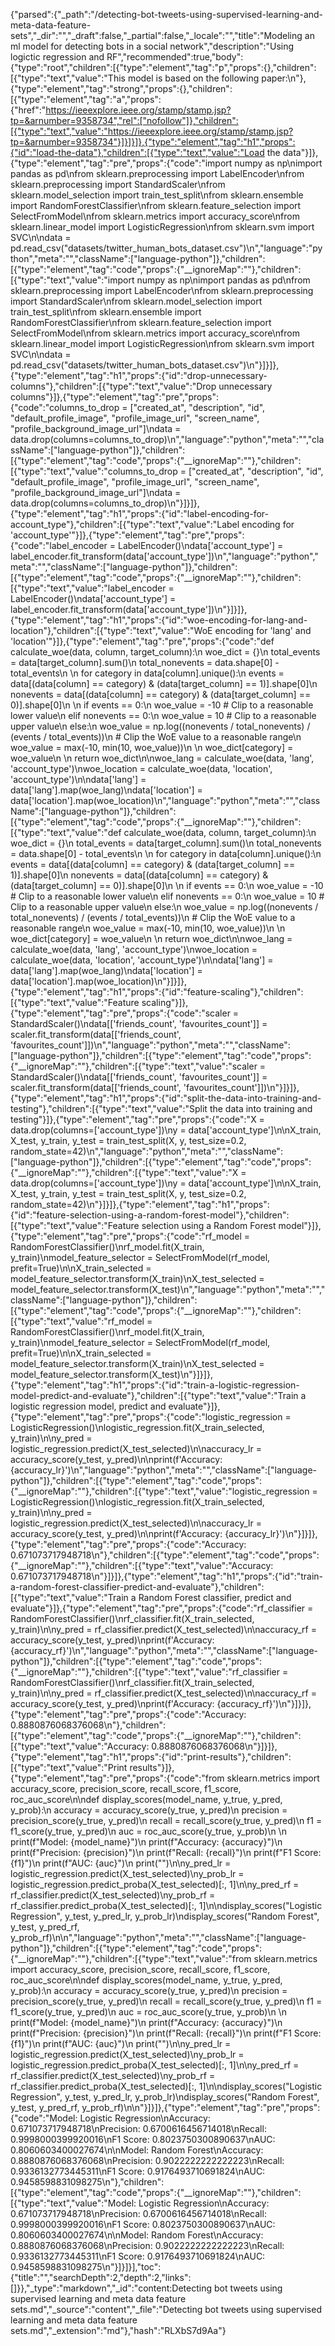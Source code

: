 {"parsed":{"_path":"/detecting-bot-tweets-using-supervised-learning-and-meta-data-feature-sets","_dir":"","_draft":false,"_partial":false,"_locale":"","title":"Modeling an ml model for detecting bots in a social network","description":"Using logictic regression and RF","recommended":true,"body":{"type":"root","children":[{"type":"element","tag":"p","props":{},"children":[{"type":"text","value":"This model is based on the following paper:\n"},{"type":"element","tag":"strong","props":{},"children":[{"type":"element","tag":"a","props":{"href":"https://ieeexplore.ieee.org/stamp/stamp.jsp?tp=&arnumber=9358734","rel":["nofollow"]},"children":[{"type":"text","value":"https://ieeexplore.ieee.org/stamp/stamp.jsp?tp=&arnumber=9358734"}]}]}]},{"type":"element","tag":"h1","props":{"id":"load-the-data"},"children":[{"type":"text","value":"Load the data"}]},{"type":"element","tag":"pre","props":{"code":"import numpy as np\nimport pandas as pd\nfrom sklearn.preprocessing import LabelEncoder\nfrom sklearn.preprocessing import StandardScaler\nfrom sklearn.model_selection import train_test_split\nfrom sklearn.ensemble import RandomForestClassifier\nfrom sklearn.feature_selection import SelectFromModel\nfrom sklearn.metrics import accuracy_score\nfrom sklearn.linear_model import LogisticRegression\nfrom sklearn.svm import SVC\n\ndata = pd.read_csv(\"datasets/twitter_human_bots_dataset.csv\")\n","language":"python","meta":"","className":["language-python"]},"children":[{"type":"element","tag":"code","props":{"__ignoreMap":""},"children":[{"type":"text","value":"import numpy as np\nimport pandas as pd\nfrom sklearn.preprocessing import LabelEncoder\nfrom sklearn.preprocessing import StandardScaler\nfrom sklearn.model_selection import train_test_split\nfrom sklearn.ensemble import RandomForestClassifier\nfrom sklearn.feature_selection import SelectFromModel\nfrom sklearn.metrics import accuracy_score\nfrom sklearn.linear_model import LogisticRegression\nfrom sklearn.svm import SVC\n\ndata = pd.read_csv(\"datasets/twitter_human_bots_dataset.csv\")\n"}]}]},{"type":"element","tag":"h1","props":{"id":"drop-unnecessary-columns"},"children":[{"type":"text","value":"Drop unnecessary columns"}]},{"type":"element","tag":"pre","props":{"code":"columns_to_drop = [\"created_at\", \"description\", \"id\", \"default_profile_image\", \"profile_image_url\", \"screen_name\", \"profile_background_image_url\"]\ndata = data.drop(columns=columns_to_drop)\n","language":"python","meta":"","className":["language-python"]},"children":[{"type":"element","tag":"code","props":{"__ignoreMap":""},"children":[{"type":"text","value":"columns_to_drop = [\"created_at\", \"description\", \"id\", \"default_profile_image\", \"profile_image_url\", \"screen_name\", \"profile_background_image_url\"]\ndata = data.drop(columns=columns_to_drop)\n"}]}]},{"type":"element","tag":"h1","props":{"id":"label-encoding-for-account_type"},"children":[{"type":"text","value":"Label encoding for 'account_type'"}]},{"type":"element","tag":"pre","props":{"code":"label_encoder = LabelEncoder()\ndata['account_type'] = label_encoder.fit_transform(data['account_type'])\n","language":"python","meta":"","className":["language-python"]},"children":[{"type":"element","tag":"code","props":{"__ignoreMap":""},"children":[{"type":"text","value":"label_encoder = LabelEncoder()\ndata['account_type'] = label_encoder.fit_transform(data['account_type'])\n"}]}]},{"type":"element","tag":"h1","props":{"id":"woe-encoding-for-lang-and-location"},"children":[{"type":"text","value":"WoE encoding for 'lang' and 'location'"}]},{"type":"element","tag":"pre","props":{"code":"def calculate_woe(data, column, target_column):\n    woe_dict = {}\n    total_events = data[target_column].sum()\n    total_nonevents = data.shape[0] - total_events\n    \n    for category in data[column].unique():\n        events = data[(data[column] == category) & (data[target_column] == 1)].shape[0]\n        nonevents = data[(data[column] == category) & (data[target_column] == 0)].shape[0]\n        \n        if events == 0:\n            woe_value = -10  # Clip to a reasonable lower value\n        elif nonevents == 0:\n            woe_value = 10   # Clip to a reasonable upper value\n        else:\n            woe_value = np.log((nonevents / total_nonevents) / (events / total_events))\n            # Clip the WoE value to a reasonable range\n            woe_value = max(-10, min(10, woe_value))\n        \n        woe_dict[category] = woe_value\n    \n    return woe_dict\n\nwoe_lang = calculate_woe(data, 'lang', 'account_type')\nwoe_location = calculate_woe(data, 'location', 'account_type')\n\ndata['lang'] = data['lang'].map(woe_lang)\ndata['location'] = data['location'].map(woe_location)\n","language":"python","meta":"","className":["language-python"]},"children":[{"type":"element","tag":"code","props":{"__ignoreMap":""},"children":[{"type":"text","value":"def calculate_woe(data, column, target_column):\n    woe_dict = {}\n    total_events = data[target_column].sum()\n    total_nonevents = data.shape[0] - total_events\n    \n    for category in data[column].unique():\n        events = data[(data[column] == category) & (data[target_column] == 1)].shape[0]\n        nonevents = data[(data[column] == category) & (data[target_column] == 0)].shape[0]\n        \n        if events == 0:\n            woe_value = -10  # Clip to a reasonable lower value\n        elif nonevents == 0:\n            woe_value = 10   # Clip to a reasonable upper value\n        else:\n            woe_value = np.log((nonevents / total_nonevents) / (events / total_events))\n            # Clip the WoE value to a reasonable range\n            woe_value = max(-10, min(10, woe_value))\n        \n        woe_dict[category] = woe_value\n    \n    return woe_dict\n\nwoe_lang = calculate_woe(data, 'lang', 'account_type')\nwoe_location = calculate_woe(data, 'location', 'account_type')\n\ndata['lang'] = data['lang'].map(woe_lang)\ndata['location'] = data['location'].map(woe_location)\n"}]}]},{"type":"element","tag":"h1","props":{"id":"feature-scaling"},"children":[{"type":"text","value":"Feature scaling"}]},{"type":"element","tag":"pre","props":{"code":"scaler = StandardScaler()\ndata[['friends_count', 'favourites_count']] = scaler.fit_transform(data[['friends_count', 'favourites_count']])\n","language":"python","meta":"","className":["language-python"]},"children":[{"type":"element","tag":"code","props":{"__ignoreMap":""},"children":[{"type":"text","value":"scaler = StandardScaler()\ndata[['friends_count', 'favourites_count']] = scaler.fit_transform(data[['friends_count', 'favourites_count']])\n"}]}]},{"type":"element","tag":"h1","props":{"id":"split-the-data-into-training-and-testing"},"children":[{"type":"text","value":"Split the data into training and testing"}]},{"type":"element","tag":"pre","props":{"code":"X = data.drop(columns=['account_type'])\ny = data['account_type']\n\nX_train, X_test, y_train, y_test = train_test_split(X, y, test_size=0.2, random_state=42)\n","language":"python","meta":"","className":["language-python"]},"children":[{"type":"element","tag":"code","props":{"__ignoreMap":""},"children":[{"type":"text","value":"X = data.drop(columns=['account_type'])\ny = data['account_type']\n\nX_train, X_test, y_train, y_test = train_test_split(X, y, test_size=0.2, random_state=42)\n"}]}]},{"type":"element","tag":"h1","props":{"id":"feature-selection-using-a-random-forest-model"},"children":[{"type":"text","value":"Feature selection using a Random Forest model"}]},{"type":"element","tag":"pre","props":{"code":"rf_model = RandomForestClassifier()\nrf_model.fit(X_train, y_train)\nmodel_feature_selector = SelectFromModel(rf_model, prefit=True)\n\nX_train_selected = model_feature_selector.transform(X_train)\nX_test_selected = model_feature_selector.transform(X_test)\n","language":"python","meta":"","className":["language-python"]},"children":[{"type":"element","tag":"code","props":{"__ignoreMap":""},"children":[{"type":"text","value":"rf_model = RandomForestClassifier()\nrf_model.fit(X_train, y_train)\nmodel_feature_selector = SelectFromModel(rf_model, prefit=True)\n\nX_train_selected = model_feature_selector.transform(X_train)\nX_test_selected = model_feature_selector.transform(X_test)\n"}]}]},{"type":"element","tag":"h1","props":{"id":"train-a-logistic-regression-model-predict-and-evaluate"},"children":[{"type":"text","value":"Train a logistic regression model, predict and evaluate"}]},{"type":"element","tag":"pre","props":{"code":"logistic_regression = LogisticRegression()\nlogistic_regression.fit(X_train_selected, y_train)\n\ny_pred = logistic_regression.predict(X_test_selected)\n\naccuracy_lr = accuracy_score(y_test, y_pred)\n\nprint(f'Accuracy: {accuracy_lr}')\n","language":"python","meta":"","className":["language-python"]},"children":[{"type":"element","tag":"code","props":{"__ignoreMap":""},"children":[{"type":"text","value":"logistic_regression = LogisticRegression()\nlogistic_regression.fit(X_train_selected, y_train)\n\ny_pred = logistic_regression.predict(X_test_selected)\n\naccuracy_lr = accuracy_score(y_test, y_pred)\n\nprint(f'Accuracy: {accuracy_lr}')\n"}]}]},{"type":"element","tag":"pre","props":{"code":"Accuracy: 0.671073717948718\n"},"children":[{"type":"element","tag":"code","props":{"__ignoreMap":""},"children":[{"type":"text","value":"Accuracy: 0.671073717948718\n"}]}]},{"type":"element","tag":"h1","props":{"id":"train-a-random-forest-classifier-predict-and-evaluate"},"children":[{"type":"text","value":"Train a Random Forest classifier, predict and evaluate"}]},{"type":"element","tag":"pre","props":{"code":"rf_classifier = RandomForestClassifier()\nrf_classifier.fit(X_train_selected, y_train)\n\ny_pred = rf_classifier.predict(X_test_selected)\n\naccuracy_rf = accuracy_score(y_test, y_pred)\nprint(f'Accuracy: {accuracy_rf}')\n","language":"python","meta":"","className":["language-python"]},"children":[{"type":"element","tag":"code","props":{"__ignoreMap":""},"children":[{"type":"text","value":"rf_classifier = RandomForestClassifier()\nrf_classifier.fit(X_train_selected, y_train)\n\ny_pred = rf_classifier.predict(X_test_selected)\n\naccuracy_rf = accuracy_score(y_test, y_pred)\nprint(f'Accuracy: {accuracy_rf}')\n"}]}]},{"type":"element","tag":"pre","props":{"code":"Accuracy: 0.8880876068376068\n"},"children":[{"type":"element","tag":"code","props":{"__ignoreMap":""},"children":[{"type":"text","value":"Accuracy: 0.8880876068376068\n"}]}]},{"type":"element","tag":"h1","props":{"id":"print-results"},"children":[{"type":"text","value":"Print results"}]},{"type":"element","tag":"pre","props":{"code":"from sklearn.metrics import accuracy_score, precision_score, recall_score, f1_score, roc_auc_score\n\ndef display_scores(model_name, y_true, y_pred, y_prob):\n    accuracy = accuracy_score(y_true, y_pred)\n    precision = precision_score(y_true, y_pred)\n    recall = recall_score(y_true, y_pred)\n    f1 = f1_score(y_true, y_pred)\n    auc = roc_auc_score(y_true, y_prob)\n    \n    print(f\"Model: {model_name}\")\n    print(f\"Accuracy: {accuracy}\")\n    print(f\"Precision: {precision}\")\n    print(f\"Recall: {recall}\")\n    print(f\"F1 Score: {f1}\")\n    print(f\"AUC: {auc}\")\n    print(\"\")\n\ny_pred_lr = logistic_regression.predict(X_test_selected)\ny_prob_lr = logistic_regression.predict_proba(X_test_selected)[:, 1]\n\ny_pred_rf = rf_classifier.predict(X_test_selected)\ny_prob_rf = rf_classifier.predict_proba(X_test_selected)[:, 1]\n\ndisplay_scores(\"Logistic Regression\", y_test, y_pred_lr, y_prob_lr)\ndisplay_scores(\"Random Forest\", y_test, y_pred_rf, y_prob_rf)\n\n","language":"python","meta":"","className":["language-python"]},"children":[{"type":"element","tag":"code","props":{"__ignoreMap":""},"children":[{"type":"text","value":"from sklearn.metrics import accuracy_score, precision_score, recall_score, f1_score, roc_auc_score\n\ndef display_scores(model_name, y_true, y_pred, y_prob):\n    accuracy = accuracy_score(y_true, y_pred)\n    precision = precision_score(y_true, y_pred)\n    recall = recall_score(y_true, y_pred)\n    f1 = f1_score(y_true, y_pred)\n    auc = roc_auc_score(y_true, y_prob)\n    \n    print(f\"Model: {model_name}\")\n    print(f\"Accuracy: {accuracy}\")\n    print(f\"Precision: {precision}\")\n    print(f\"Recall: {recall}\")\n    print(f\"F1 Score: {f1}\")\n    print(f\"AUC: {auc}\")\n    print(\"\")\n\ny_pred_lr = logistic_regression.predict(X_test_selected)\ny_prob_lr = logistic_regression.predict_proba(X_test_selected)[:, 1]\n\ny_pred_rf = rf_classifier.predict(X_test_selected)\ny_prob_rf = rf_classifier.predict_proba(X_test_selected)[:, 1]\n\ndisplay_scores(\"Logistic Regression\", y_test, y_pred_lr, y_prob_lr)\ndisplay_scores(\"Random Forest\", y_test, y_pred_rf, y_prob_rf)\n\n"}]}]},{"type":"element","tag":"pre","props":{"code":"Model: Logistic Regression\nAccuracy: 0.671073717948718\nPrecision: 0.6700616456714018\nRecall: 0.9998000399920016\nF1 Score: 0.8023750300890637\nAUC: 0.8060603400027674\n\nModel: Random Forest\nAccuracy: 0.8880876068376068\nPrecision: 0.9022222222222223\nRecall: 0.9336132773445311\nF1 Score: 0.9176493710691824\nAUC: 0.9458598831098275\n"},"children":[{"type":"element","tag":"code","props":{"__ignoreMap":""},"children":[{"type":"text","value":"Model: Logistic Regression\nAccuracy: 0.671073717948718\nPrecision: 0.6700616456714018\nRecall: 0.9998000399920016\nF1 Score: 0.8023750300890637\nAUC: 0.8060603400027674\n\nModel: Random Forest\nAccuracy: 0.8880876068376068\nPrecision: 0.9022222222222223\nRecall: 0.9336132773445311\nF1 Score: 0.9176493710691824\nAUC: 0.9458598831098275\n"}]}]}],"toc":{"title":"","searchDepth":2,"depth":2,"links":[]}},"_type":"markdown","_id":"content:Detecting bot tweets using supervised learning and meta data feature sets.md","_source":"content","_file":"Detecting bot tweets using supervised learning and meta data feature sets.md","_extension":"md"},"hash":"RLXbS7d9Aa"}